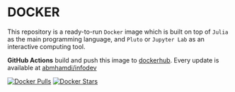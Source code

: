 # DOCKER

This repository is a ready-to-run `Docker` image which is built on top of `Julia` as the main programming language, and `Pluto` or `Jupyter Lab` as an interactive computing tool.

**GitHub Actions** build and push this image to [dockerhub](https://hub.docker.com/). Every update is available at [abmhamdi/infodev](https://hub.docker.com/repository/docker/abmhamdi/infodev)

[![Docker Pulls](https://img.shields.io/docker/pulls/abmhamdi/infodev)](https://hub.docker.com/r/abmhamdi/infodev)
[![Docker Stars](https://img.shields.io/docker/stars/abmhamdi/infodev)](https://hub.docker.com/r/abmhamdi/infodev)
